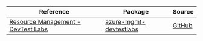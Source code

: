 | Reference | Package | Source |
|---|---|---|
|[Resource Management - DevTest Labs](mgmt-devtestlabs-readme.md)|[azure-mgmt-devtestlabs](https://pypi.org/project/azure-mgmt-devtestlabs)|[GitHub](https://github.com/Azure/azure-sdk-for-python/blob/main/)|
